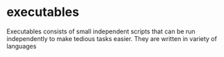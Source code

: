 # executables
Executables consists of small independent scripts that can be run independently to make tedious tasks easier. They are written in variety of languages
